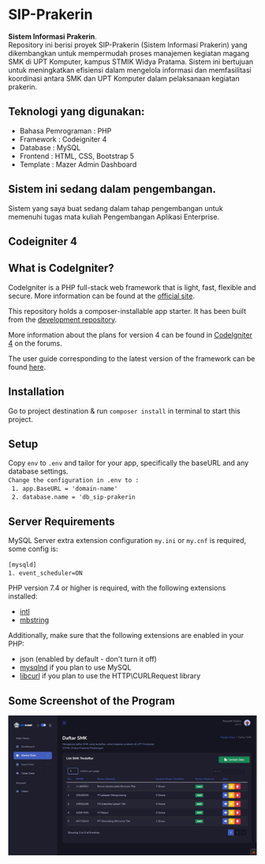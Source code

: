 # SIP-Prakerin
<b>Sistem Informasi Prakerin</b>.
<br>
Repository ini berisi proyek SIP-Prakerin (Sistem Informasi Prakerin) yang dikembangkan untuk mempermudah proses manajemen kegiatan magang SMK di UPT Komputer, kampus STMIK Widya Pratama. Sistem ini bertujuan untuk meningkatkan efisiensi dalam mengelola informasi dan memfasilitasi koordinasi antara SMK dan UPT Komputer dalam pelaksanaan kegiatan prakerin.

## Teknologi yang digunakan:

<ul>
  <li> Bahasa Pemrograman : PHP </li>
  <li> Framework          : Codeigniter 4 </li>
  <li> Database           : MySQL </li>
  <li> Frontend           : HTML, CSS, Bootstrap 5 </li>
  <li> Template           : Mazer Admin Dashboard </li>
</ul>

## Sistem ini sedang dalam pengembangan.

Sistem yang saya buat sedang dalam tahap pengembangan untuk memenuhi tugas mata kuliah Pengembangan Aplikasi Enterprise.

## Codeigniter 4

## What is CodeIgniter?

CodeIgniter is a PHP full-stack web framework that is light, fast, flexible and secure.
More information can be found at the [official site](https://codeigniter.com).

This repository holds a composer-installable app starter.
It has been built from the
[development repository](https://github.com/codeigniter4/CodeIgniter4).

More information about the plans for version 4 can be found in [CodeIgniter 4](https://forum.codeigniter.com/forumdisplay.php?fid=28) on the forums.

The user guide corresponding to the latest version of the framework can be found
[here](https://codeigniter4.github.io/userguide/).

## Installation

Go to project destination & run `composer install` in terminal to start this project.

## Setup

Copy `env` to `.env` and tailor for your app, specifically the baseURL
and any database settings. <br>
`Change the configuration in .env to :` <br>
` 1. app.BaseURL = 'domain-name'` <br>
` 2. database.name = 'db_sip-prakerin`

## Server Requirements

MySQL Server extra extension configuration `my.ini` or `my.cnf` is required, some config is: <br>

`[mysqld]` <br>
`1. event_scheduler=ON`

PHP version 7.4 or higher is required, with the following extensions installed:

- [intl](http://php.net/manual/en/intl.requirements.php)
- [mbstring](http://php.net/manual/en/mbstring.installation.php)

Additionally, make sure that the following extensions are enabled in your PHP:

- json (enabled by default - don't turn it off)
- [mysqlnd](http://php.net/manual/en/mysqlnd.install.php) if you plan to use MySQL
- [libcurl](http://php.net/manual/en/curl.requirements.php) if you plan to use the HTTP\CURLRequest library

## Some Screenshot of the Program
<img src="./public/assets/static/images/bg/master-smk.png">
